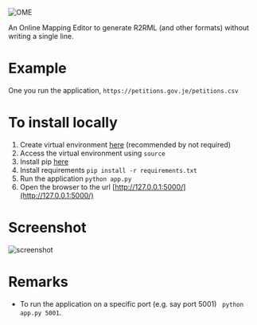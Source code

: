![OME](https://github.com/oeg-upm/OME/raw/master/logo.png)

An Online Mapping Editor to generate R2RML (and other formats) without writing a single line.


# Example
One you run the application,
`https://petitions.gov.je/petitions.csv`


# To install locally
1. Create virtual environment [here](https://docs.python-guide.org/dev/virtualenvs/) (recommended by not required)
2. Access the virtual environment using `source`
3. Install pip [here](https://pip.pypa.io/en/stable/installing/)
4. Install requirements ``` pip install -r requirements.txt ```
5. Run the application ``` python app.py ```
6. Open the browser to the url [http://127.0.0.1:5000/](http://127.0.0.1:5000/)


# Screenshot
![screenshot](https://github.com/oeg-upm/OME/raw/master/screenshot.png)

# Remarks
* To run the application on a specific port (e.g. say port 5001) ``` python app.py 5001```.
